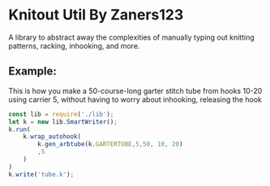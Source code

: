 # Knitout Util By Zaners123

A library to abstract away the complexities of manually typing out knitting patterns, racking, inhooking, and more.

## Example:

This is how you make a 50-course-long garter stitch tube from hooks 10-20 using carrier 5, without having to worry about inhooking, releasing the hook

```javascript
const lib = require('./lib');
let k = new lib.SmartWriter();
k.run(
    k.wrap_autohook(
    	k.gen_arbtube(k.GARTERTUBE,5,50, 10, 20)
        ,5
    )
)
k.write('tube.k');
```